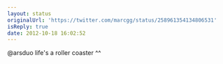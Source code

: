 ```yaml
---
layout: status
originalUrl: 'https://twitter.com/marcgg/status/258961354134806531'
isReply: true
date: 2012-10-18 16:02:52
---
```


@arsduo life's a roller coaster ^^
